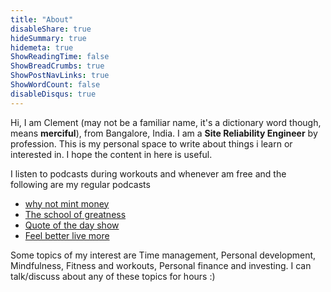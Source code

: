 ```yaml
---
title: "About"
disableShare: true
hideSummary: true
hidemeta: true
ShowReadingTime: false
ShowBreadCrumbs: true
ShowPostNavLinks: true
ShowWordCount: false
disableDisqus: true
---
```

Hi, I am Clement (may not be a familiar name, it's a dictionary word though, means __merciful__), from Bangalore, India. I am a **Site Reliability Engineer** by profession. This is my personal space to write about things i learn or interested in. I hope the content in here is useful.

I listen to podcasts during workouts and whenever am free and the following are my regular podcasts

* [why not mint money](https://www.livemint.com/podcast/why-not-mint-money-1402)
* [The school of greatness](https://lewishowes.com/sogpodcast/)
* [Quote of the day show](https://seancroxton.com/quoteoftheday/)
* [Feel better live more](https://drchatterjee.com/blog/category/podcast/)

Some topics of my interest are Time management, Personal development, Mindfulness, Fitness and workouts, Personal finance and investing. I can talk/discuss about any of these topics for hours :)
